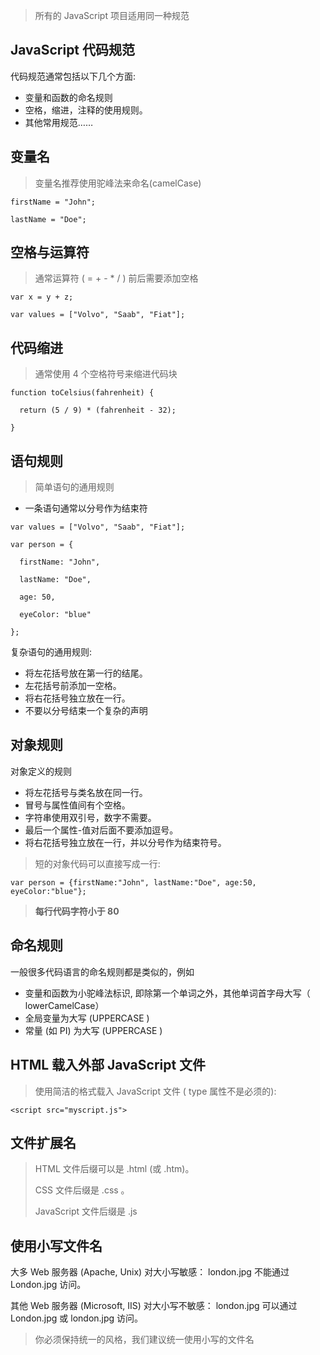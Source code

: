 > 所有的 JavaScript 项目适用同一种规范

## JavaScript 代码规范

代码规范通常包括以下几个方面:

- 变量和函数的命名规则
- 空格，缩进，注释的使用规则。
- 其他常用规范……

## 变量名

> 变量名推荐使用驼峰法来命名(camelCase)

```JS
firstName = "John";

lastName = "Doe";
```

## 空格与运算符

> 通常运算符 ( = + - * / ) 前后需要添加空格

```JS
var x = y + z;

var values = ["Volvo", "Saab", "Fiat"];
```

## 代码缩进

> 通常使用 4 个空格符号来缩进代码块

```JS
function toCelsius(fahrenheit) {

  return (5 / 9) * (fahrenheit - 32);

}
```

## 语句规则

> 简单语句的通用规则

- 一条语句通常以分号作为结束符

```JS
var values = ["Volvo", "Saab", "Fiat"];

var person = {

  firstName: "John",

  lastName: "Doe",

  age: 50,

  eyeColor: "blue"

};
```

复杂语句的通用规则:

- 将左花括号放在第一行的结尾。
- 左花括号前添加一空格。
- 将右花括号独立放在一行。
- 不要以分号结束一个复杂的声明

## 对象规则

对象定义的规则

- 将左花括号与类名放在同一行。
- 冒号与属性值间有个空格。
- 字符串使用双引号，数字不需要。
- 最后一个属性-值对后面不要添加逗号。
- 将右花括号独立放在一行，并以分号作为结束符号。

> 短的对象代码可以直接写成一行:

```JS
var person = {firstName:"John", lastName:"Doe", age:50, eyeColor:"blue"};
```

> **每行代码字符小于 80**

## 命名规则

一般很多代码语言的命名规则都是类似的，例如

- 变量和函数为小驼峰法标识, 即除第一个单词之外，其他单词首字母大写（ lowerCamelCase）
- 全局变量为大写 (UPPERCASE )
- 常量 (如 PI) 为大写 (UPPERCASE )

## HTML 载入外部 JavaScript 文件

> 使用简洁的格式载入 JavaScript 文件 ( type 属性不是必须的):

```JS
<script src="myscript.js">
```

## 文件扩展名

> HTML 文件后缀可以是 .html (或 .htm)。
>
> CSS 文件后缀是 .css 。
>
> JavaScript 文件后缀是 .js

## 使用小写文件名

大多 Web 服务器 (Apache, Unix) 对大小写敏感： london.jpg 不能通过 London.jpg 访问。

其他 Web 服务器 (Microsoft, IIS) 对大小写不敏感： london.jpg 可以通过 London.jpg 或 london.jpg 访问。

> 你必须保持统一的风格，我们建议统一使用小写的文件名

 